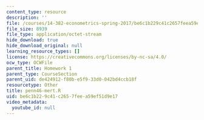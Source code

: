 ```yaml
---
content_type: resource
description: ''
file: /courses/14-382-econometrics-spring-2017/be6c1b229c41c2657feea59ef51d9e17_penn46-mert.R
file_size: 8939
file_type: application/octet-stream
hide_download: true
hide_download_original: null
learning_resource_types: []
license: https://creativecommons.org/licenses/by-nc-sa/4.0/
ocw_type: OCWFile
parent_title: Homework 1
parent_type: CourseSection
parent_uid: de424912-f80b-e5f9-33d0-042bd4ccb18f
resourcetype: Other
title: penn46-mert.R
uid: be6c1b22-9c41-c265-7fee-a59ef51d9e17
video_metadata:
  youtube_id: null
---
```

